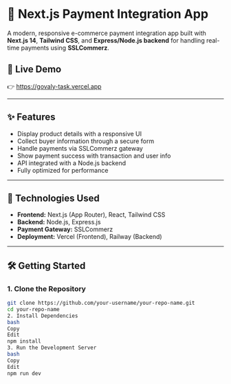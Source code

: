 # 🛒 Next.js Payment Integration App

A modern, responsive e-commerce payment integration app built with **Next.js 14**, **Tailwind CSS**, and **Express/Node.js backend** for handling real-time payments using **SSLCommerz**.

## 🚀 Live Demo

👉 https://govaly-task.vercel.app

---

## ✨ Features

- Display product details with a responsive UI
- Collect buyer information through a secure form
- Handle payments via SSLCommerz gateway
- Show payment success with transaction and user info
- API integrated with a Node.js backend
- Fully optimized for performance 

---

## 🧰 Technologies Used

- **Frontend:** Next.js (App Router), React, Tailwind CSS
- **Backend:** Node.js, Express.js
- **Payment Gateway:** SSLCommerz
- **Deployment:** Vercel (Frontend), Railway (Backend)

---

## 🛠️ Getting Started

### 1. Clone the Repository

```bash
git clone https://github.com/your-username/your-repo-name.git
cd your-repo-name
2. Install Dependencies
bash
Copy
Edit
npm install
3. Run the Development Server
bash
Copy
Edit
npm run dev
